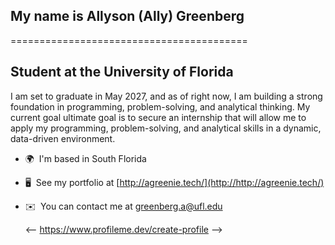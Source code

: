 ## My name is Allyson (Ally) Greenberg
=========================================

Student at the University of Florida
------------------------------------

I am set to graduate in May 2027, and as of right now, I am building a strong foundation in programming, problem-solving, and analytical thinking. My current goal ultimate goal is to secure an internship that will allow me to apply my programming, problem-solving, and analytical skills in a dynamic, data-driven environment.

* 🌍  I'm based in South Florida
* 🖥️  See my portfolio at [http://agreenie.tech/](http://http://agreenie.tech/)
* ✉️  You can contact me at [greenberg.a@ufl.edu](mailto:greenberg.a@ufl.edu)

  <-- https://www.profileme.dev/create-profile -->
